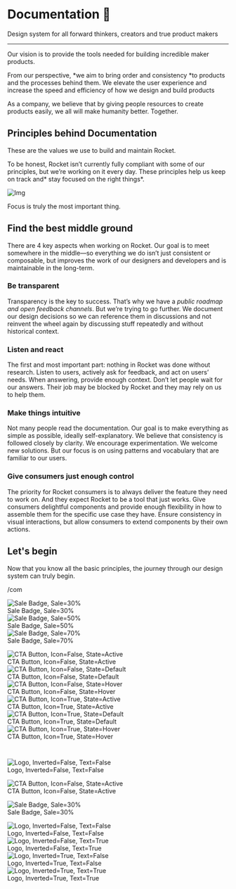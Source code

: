 
# Documentation 🚀

Design system for all forward thinkers, creators and true product makers

---

Our vision is to provide the tools needed for building incredible maker products.

From our perspective, *we aim to bring order and consistency *to products and the processes behind them. We elevate the user experience and increase the speed and efficiency of how we design and build products

As a company, we believe that by giving people resources to create products easily, we all will make humanity better. Together.

## Principles behind Documentation

These are the values we use to build and maintain Rocket.

To be honest, Rocket isn’t currently fully compliant with some of our principles, but we’re working on it every day. These principles help us keep on track and* stay focused on the right things*.

![Img](https://studio-assets.supernova.io/design-systems/14533/9289758a-6300-472a-bbc6-a57098081abf.jpeg)

Focus is truly the most important thing.

## Find the best middle ground

There are 4 key aspects when working on Rocket. Our goal is to meet somewhere in the middle—so everything we do isn’t just consistent or composable, but improves the work of our designers and developers and is maintainable in the long-term.

### Be transparent

Transparency is the key to success. That’s why we have a *public roadmap and open feedback channels*. But we’re trying to go further. We document our design decisions so we can reference them in discussions and not reinvent the wheel again by discussing stuff repeatedly and without historical context.

### Listen and react

The first and most important part: nothing in Rocket was done without research. Listen to users, actively ask for feedback, and act on users’ needs. When answering, provide enough context. Don’t let people wait for our answers. Their job may be blocked by Rocket and they may rely on us to help them.

### Make things intuitive

Not many people read the documentation. Our goal is to make everything as simple as possible, ideally self-explanatory. We believe that consistency is followed closely by clarity. We encourage experimentation. We welcome new solutions. But our focus is on using patterns and vocabulary that are familiar to our users.

### Give consumers just enough control

The priority for Rocket consumers is to always deliver the feature they need to work on. And they expect Rocket to be a tool that just works. Give consumers delightful components and provide enough flexibility in how to assemble them for the specific use case they have. Ensure consistency in visual interactions, but allow consumers to extend components by their own actions.

## Let's begin

Now that you know all the basic principles, the journey through our design system can truly begin.

/com

  
![Sale Badge, Sale=30%](https://studio-assets.supernova.io/design-systems/14533/c0f692ac-2666-4db3-8c45-a4728b808529.png)  
Sale Badge, Sale=30%  
![Sale Badge, Sale=50%](https://studio-assets.supernova.io/design-systems/14533/9c366f6e-4913-42b0-8542-a859cc482b14.png)  
Sale Badge, Sale=50%  
![Sale Badge, Sale=70%](https://studio-assets.supernova.io/design-systems/14533/29050eac-7ecc-40b8-8f08-0e9f8cbb8686.png)  
Sale Badge, Sale=70%  


  
![CTA Button, Icon=False, State=Active](https://studio-assets.supernova.io/design-systems/14533/db0b04dd-14fa-4425-b802-48d0cbe14444.png)  
CTA Button, Icon=False, State=Active  
![CTA Button, Icon=False, State=Default](https://studio-assets.supernova.io/design-systems/14533/9cdf89c3-64af-4314-b84c-6615d851c006.png)  
CTA Button, Icon=False, State=Default  
![CTA Button, Icon=False, State=Hover](https://studio-assets.supernova.io/design-systems/14533/dbe361eb-fa1a-4a92-ae60-5473ca5994ad.png)  
CTA Button, Icon=False, State=Hover  
![CTA Button, Icon=True, State=Active](https://studio-assets.supernova.io/design-systems/14533/09dfea63-cc5e-4ee1-9c21-6241161e155d.png)  
CTA Button, Icon=True, State=Active  
![CTA Button, Icon=True, State=Default](https://studio-assets.supernova.io/design-systems/14533/c3b14fc9-c332-441e-a08a-ae74d9ca71fc.png)  
CTA Button, Icon=True, State=Default  
![CTA Button, Icon=True, State=Hover](https://studio-assets.supernova.io/design-systems/14533/9d294390-70ed-4327-b7c9-67309cafe12b.png)  
CTA Button, Icon=True, State=Hover  


```javascript  
  
```

  
![Logo, Inverted=False, Text=False](https://studio-assets.supernova.io/design-systems/14533/5eff646e-c06c-4aac-bcfe-81b47bdff9b5.png)  
Logo, Inverted=False, Text=False  


  
  


  
![CTA Button, Icon=False, State=Active](https://studio-assets.supernova.io/design-systems/14533/db0b04dd-14fa-4425-b802-48d0cbe14444.png)  
CTA Button, Icon=False, State=Active  


  
![Sale Badge, Sale=30%](https://studio-assets.supernova.io/design-systems/14533/c0f692ac-2666-4db3-8c45-a4728b808529.png)  
Sale Badge, Sale=30%  


  
![Logo, Inverted=False, Text=False](https://studio-assets.supernova.io/design-systems/14533/5eff646e-c06c-4aac-bcfe-81b47bdff9b5.png)  
Logo, Inverted=False, Text=False  
![Logo, Inverted=False, Text=True](https://studio-assets.supernova.io/design-systems/14533/91ed5f22-b2aa-4b0a-8800-88387216f776.png)  
Logo, Inverted=False, Text=True  
![Logo, Inverted=True, Text=False](https://studio-assets.supernova.io/design-systems/14533/1489ec88-c4f7-40be-8d07-dacfb4f88987.png)  
Logo, Inverted=True, Text=False  
![Logo, Inverted=True, Text=True](https://studio-assets.supernova.io/design-systems/14533/96fd3833-0856-4f67-a6f5-97a34777ff7b.png)  
Logo, Inverted=True, Text=True  
